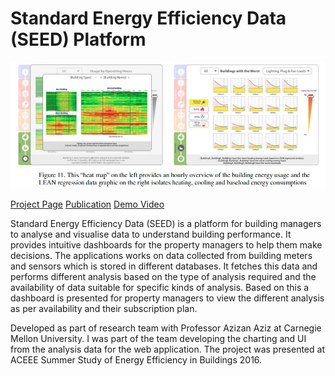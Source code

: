 # Standard Energy Efficiency Data (SEED) Platform

![SEED App](./screenshot_01.jpg)

[Project Page](https://www.energy.gov/eere/buildings/seed-platform-frequently-asked-questions)
[Publication](https://aceee.org/files/proceedings/2016/data/papers/4_784.pdf)
[Demo Video](https://www.youtube.com/watch?v=JNhq2IZn2zM)

Standard Energy Efficiency Data (SEED) is a platform for building managers to analyse and visualise data to understand building performance. It provides intuitive dashboards for the property managers to help them make decisions.
The applications works on data collected from building meters and sensors which is stored in different databases. It fetches this data and performs different analysis based on the type of analysis required and the availability of data suitable for specific kinds of analysis. Based on this a dashboard is presented for property managers to view the different analysis as per availability and their subscription plan.

Developed as part of research team with Professor Azizan Aziz at Carnegie Mellon University. I was part of the team developing the charting and UI from the analysis data for the web application. The project was presented at ACEEE Summer Study of Energy Efficiency in Buildings 2016.

